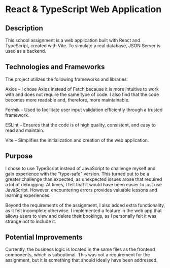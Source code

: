 # React & TypeScript Web Application

## Description

This school assignment is a web application built with React and TypeScript, created with Vite. To simulate a real database, JSON Server is used as a backend.

## Technologies and Frameworks

The project utilizes the following frameworks and libraries:

Axios – I chose Axios instead of Fetch because it is more intuitive to work with and does not require the same type of code. I also find that the code becomes more readable and, therefore, more maintainable.

Formik – Used to facilitate user input validation efficiently through a trusted framework.

ESLint – Ensures that the code is of high quality, consistent, and easy to read and maintain.

Vite – Simplifies the initialization and creation of the web application.

## Purpose

I chose to use TypeScript instead of JavaScript to challenge myself and gain experience with the "type-safe" version. This turned out to be a greater challenge than expected, as unexpected issues arose that required a lot of debugging. At times, I felt that it would have been easier to just use JavaScript. However, encountering errors provides valuable lessons and learning experiences.

Beyond the requirements of the assignment, I also added extra functionality, as it felt incomplete otherwise. I implemented a feature in the web app that allows users to view and delete their bookings, as I personally felt it was strange not to include it.

## Potential Improvements

Currently, the business logic is located in the same files as the frontend components, which is suboptimal. This was not a requirement for the assignment, but it is something that should ideally have been addressed.
